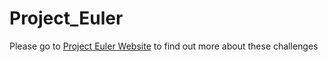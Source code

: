 # Project_Euler

Please go to [Project Euler Website](https://projecteuler.net/) to find out more about these challenges


